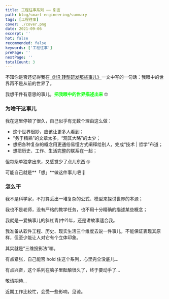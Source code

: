 ```yaml
---
title: 工程往事系列 —— 引言
path: blog/smart-engineering/summary
tags: [工程往事]
cover: ./cover.png
date: 2021-09-06
excerpt: ''
hot: false
recommended: false
keywords: ['工程往事']
prePage: ''
nextPage: ''
totalCount: 3
---
```


不知你是否还记得我在[《HR 转型研发那些事儿》](/blog/from-hr-to-developer)一文中写的一句话：我眼中的世界再不是从前的世界了。

我想干件有意思的事儿，<font color="#0f0">**把我眼中的世界描述出来**</font> 🤓

### 为啥干这事儿

我在这里停顿了很久，自己似乎有无数个理由这么做：

- 这个世界很妙，应该让更多人看到；
- “务于精熟”的文章太多，“观其大略”的太少；
- 想把各种复杂的概念用更通俗易懂方式阐释给别人，完成“技术 | 哲学”布道；
- 想把历史、工作、生活完整的联系在一起；

但每条单独拿出来，又感觉少了点儿东西 🙄

可能自己就是**「想」**做这件事儿吧 🤪

### 怎么干

我不是科学家，不打算丢出一堆复杂的公式、模型来探讨世界的本源；

我也不是老师，没有严格的教学任务，也不用十分精确的描述某些概念；

我就是一爱搞事儿的斜杠青(中?)年，还是讲故事适合我。

我准备从软件工程、历史、现实生活三个维度去说一件事儿，不能保证表现其原样，但至少能让人对它有个立体印象。

其实就是“三维投影法”嘛。

有点紧张，自己能否 hold 住这个系列，心里完全没底儿...

有点兴奋，这个系列在脑子里酝酿很久了，终于要动手了...

敬请期待...

近期工作比较忙，会受一些影响，见谅。

<!-- ----割割割---

我想达成几个目的：

- 让非工程师了解工程原理，并应用于自己的生活；
- 让工程师除了技术文章、刷题面经，能从更多视角看到工程的存在；
- 满足自己强烈的输出欲望。

历史是个好素材，但我现在写不出来，艹！

很容易想到的几个选择：

1. 从历史入手，从阐释历史的过程，不断丢出各种工程概念及应用。但知识太零散、碎片，隐约觉得不好。
2. 先丢出一个工程概念，然后挑选合适的历史素材来阐释这个事儿。这是最简单的归纳演绎法，很容易把人带跑偏...
3. 没想到... 想到了再说...

等会儿，为什么要区分工程师和非工程师？能否把他们看成一个人群？

工程本质上不就是解决问题？

这个度如何把握？

要不先攒点儿素材，各个方式都试写点草稿感受下？没想到更好的方法前就先这么干吧.. -->

<!-- ----割割割---

为什么想写东西。我想了很多，为了建立影响力，为了梳理自己的想法知识。

总觉得差点儿东西，后来才发现，是因为不满。

总有那么多“天才”，能把毛选，工程这么有趣的事情讲的极度无聊，让人生厌。

我是自己摸索出的路。我希望跟多人能摸索出自己的路。

吃下的肉，消化掉，变成长在自己身上的肉，才是真正的成长。

“君子之学也，小人之学也”。 -->

<!-- 我看到无数的人在讲无数的废话。很烦。

我看到无数的人每天在说，“苹果会出树上掉下来”。“石头会从山上滚下来”。“人从高处摔下来很痛”。

如果你认识了万有引力，就会觉得上面说的都是废话。 -->

<!-- 干货儿太干，不好下咽；就像蛋白粉是好东西，但实在太 tm 难吃。

所以我想弄点“好吃”又有“营养”的干货。

我知道自己是个普通人，所以一定有很大一部分群体，跟我有过类似的经历和感受。

我想为这个群体做点事情。

我记得我在小学学习未知数 x 的时候，我就一直很疑惑。我为什么要设个未知数呢？直接计算不行么？

我也记得在大学学习计算机网络的时候。莫名其妙就要背诵 7 层网络协议，为啥？不知道。

为了严谨、为了准确，为了...

但对我这样的同学，真不是好的教育方式。

所以我想为自己这样的人做点事情。

所以我理解了自己为什么会花时间经历去翻译《聪明人的个人发展》系列。

选这个主题，是因为这是我能驾驭的主题。

我不是法律专家。我就是个爱读书爱看报，爱搞工程爱睡觉的普通人。

幸运的是我走了出来，并且我知道这个过程可以复制。

如果让我评价自己最大的优点是什么：那就是自知。

我知道自己想做什么，我知道自己能做什么。

工程往事系列想写了很久，虽然还不知道如何下手。

工程是很好的工具。

我一直很抵触金字塔原理。作为传播工具，很不错。但作为教学工具，非常不好。 -->

<!-- 我知道这么说很嚣张，但我就是觉得很多教材、很多老师就是傻逼。

受限于时代也好，其他什么原因也罢。过去的事情不纠结了。

我觉得自己接受的教育方式不对，那我就用自己认为合适的方式来试试。

人生在于折腾。

我不是圣人，我知道整理输出对自己的意义。

教材也好，面经也罢。

目的性。

我想写一些大家都能看懂的东西。

其实也没什么纠结的，怎么想的，怎么输出就是了。

### 输出些什么

作为个人，我很理解，稍微长一点的文字都懒得阅读。但人们还是喜欢看故事。

历史有很多故事，生活有很多故事，用故事来传达自己想传达的东西。

工程的本质是解决问题。如果我们想达到一个目的，那么都可以说我们在进行一项工程。

问题是无穷无尽的。社会工程、建筑工程、软件工程。

软件工程的优势极大... 因为更新迭代的速度很快。它可以很快吸收、鉴别、验证其他工程领域的经验。

因为软件工程的快速发展，在某些方面，它是领先于其他工程的。那么是时候让软件工程反哺一波了。

从有人类、就有了历史。作为中国人的我们在这点上无疑是幸运的。

历史里面有很多。就像我在《HR 转型研发那些事儿》里写到的，不同领域的对同质问题的解决方式，很容易交叉验证或相互比较。

以软件工程、历史、个人思考与经历三个不同视角交叉输出验证。

能在有限的资源和时间里，达到预期的指标。 -->
